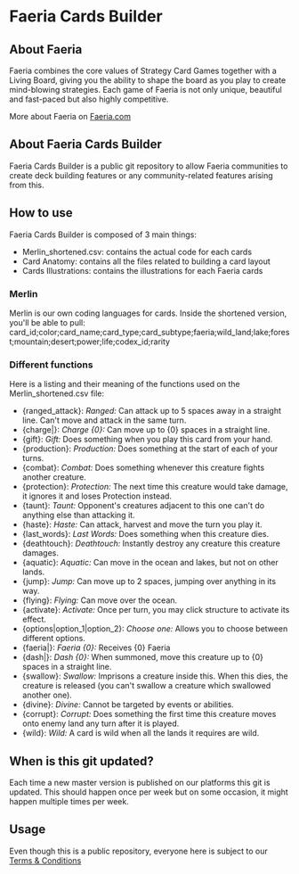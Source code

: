 # Faeria Cards Builder

## About Faeria
Faeria combines the core values of Strategy Card Games together with a Living Board, giving you the ability to shape the board as you play to create mind-blowing strategies. Each game of Faeria is not only unique, beautiful and fast-paced but also highly competitive.

More about Faeria on [Faeria.com](https://www.faeria.com)

## About Faeria Cards Builder
Faeria Cards Builder is a public git repository to allow Faeria communities to create deck building features or any community-related features arising from this.

## How to use
Faeria Cards Builder is composed of 3 main things:
- Merlin_shortened.csv: contains the actual code for each cards
- Card Anatomy: contains all the files related to building a card layout
- Cards Illustrations: contains the illustrations for each Faeria cards

### Merlin
Merlin is our own coding languages for cards. Inside the shortened version, you'll be able to pull: card_id;color;card_name;card_type;card_subtype;faeria;wild_land;lake;forest;mountain;desert;power;life;codex_id;rarity

### Different functions
Here is a listing and their meaning of the functions used on the Merlin_shortened.csv file:
- {ranged_attack}: _Ranged:_ Can attack up to 5 spaces away in a straight line. Can't move and attack in the same turn.
- {charge|}: _Charge {0}:_ Can move up to {0} spaces in a straight line.
- {gift}: _Gift:_ Does something when you play this card from your hand.
- {production}: _Production:_ Does something at the start of each of your turns.
- {combat}: _Combat:_ Does something whenever this creature fights another creature.
- {protection}: _Protection:_ The next time this creature would take damage, it ignores it and loses Protection instead.
- {taunt}: _Taunt:_ Opponent's creatures adjacent to this one can't do anything else than attacking it.
- {haste}: _Haste:_ Can attack, harvest and move the turn you play it.
- {last_words}: _Last Words:_ Does something when this creature dies.
- {deathtouch}: _Deathtouch:_ Instantly destroy any creature this creature damages.
- {aquatic}: _Aquatic:_ Can move in the ocean and lakes, but not on other lands.
- {jump}: _Jump:_ Can move up to 2 spaces, jumping over anything in its way.
- {flying}: _Flying:_ Can move over the ocean.
- {activate}: _Activate:_ Once per turn, you may click structure to activate its effect.
- {options|option_1|option_2}: _Choose one:_ Allows you to choose between different options.
- {faeria|}: _Faeria {0}:_ Receives {0} Faeria
- {dash|}: _Dash {0}:_ When summoned, move this creature up to {0} spaces in a straight line.
- {swallow}: _Swallow:_ Imprisons a creature inside this. When this dies, the creature is released (you can't swallow a creature which swallowed another one).
- {divine}: _Divine:_  Cannot be targeted by events or abilities.
- {corrupt}: _Corrupt:_  Does something the first time this creature moves onto enemy land any turn after it is played.
- {wild}: _Wild:_  A card is wild when all the lands it requires are wild.

## When is this git updated?
Each time a new master version is published on our platforms this git is updated. This should happen once per week but on some occasion, it might happen multiple times per week.

## Usage
Even though this is a public repository, everyone here is subject to our [Terms & Conditions](https://www.faeria.com/terms)

